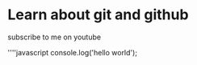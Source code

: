 # Learn about git and github

subscribe to me on youtube

''''javascript
console.log('hello world');
